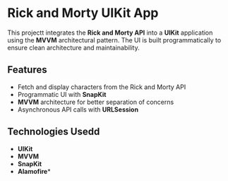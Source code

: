 # Rick and Morty UIKit App

This projectt integrates the **Rick and Morty API** into a **UIKit** application using the **MVVM** architectural pattern. The UI is built programmatically to ensure clean architecture and maintainability.

## Features
- Fetch and display characters from the Rick and Morty API
- Programmatic UI with **SnapKit**
- **MVVM** architecture for better separation of concerns
- Asynchronous API calls with **URLSession**

## Technologies Usedd
- **UIKit**
- **MVVM**
- **SnapKit**
- **Alamofire***
